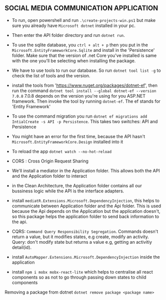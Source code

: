 ## SOCIAL MEDIA COMMUNICATION APPLICATION

- To run, open powershell and run `.\create-projects-win.ps1` but make sure you already have `Microsoft dotnet` installed in your pc.
- Then enter the API folder directory and run `dotnet run`.
- To use the sqlite database, you `ctrl + alt + p` then you put in the `Microsoft.EntityFrameworkCore.Sqlite` and install in the 'Persistence' folder. Make sure that the version of .net Core you've installed is same with the one you'll be selecting when installing the package.
- We have to use tools to run our database. So run `dotnet tool list -g` to check the list of tools and the version.
- install the tools from 'https://www.nuget.org/packages/dotnet-ef', then run the command `dotnet tool install --global dotnet-ef --version 7.0.8` 7.0.8 depends on the version you're using for you ASP.NET framework. Then invoke the tool by running `dotnet-ef`. The ef stands for 'Entity Framework'

- To use the command migration you run `dotnet ef migrations add IntialCreate -s API -p Persistence`. This takes two switches: API and Persistence

- You might have an error for the first time, because the API hasn't `Microsoft.EntityFrameworkCore.Design` installed into it
- To reload the app `dotnet watch --no-hot-reload`
- CORS : Cross Origin Request Sharing
- We'll install a mediator in the Application folder. This allows both the API and the Application folder to interact
- in the Clean Architecture, the Application folder contains all our bussiness logic while the API is the interface adapters.
- install `mediatR.Extensions.Microsoft.DependencyInjection`, this helps to communicate between Application folder and the Api folder. This is used because the Api depends on the Application but the application doesn't, so this package helps the application folder to send back information to the api.
- CQRS: `Command Query Responsibility Segregation`. Commands doesn't return a value, but it modifies states, e.g create, modify an activity. Query: don't modify state but returns a value e.g, getting an activitiy detail(id).
- install `AutoMapper.Extensions.Microsoft.DependencyInjection` inside the application
- install `npm i mobx mobx-react-lite` which helps to centralise all react components so as not to go through passing down states to child components


Removing a package from dotnet `dotnet remove package <package name>`